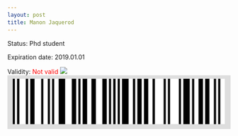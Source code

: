 ```yaml
---
layout: post
title: Manon Jaquerod
---
```


Status: Phd student

Expiration date: 2019.01.01

Validity: <font color="red"> Not valid</font> 
![](/members/img/Manon_Jaquerod.png)
![](/members/img/bar.png)
